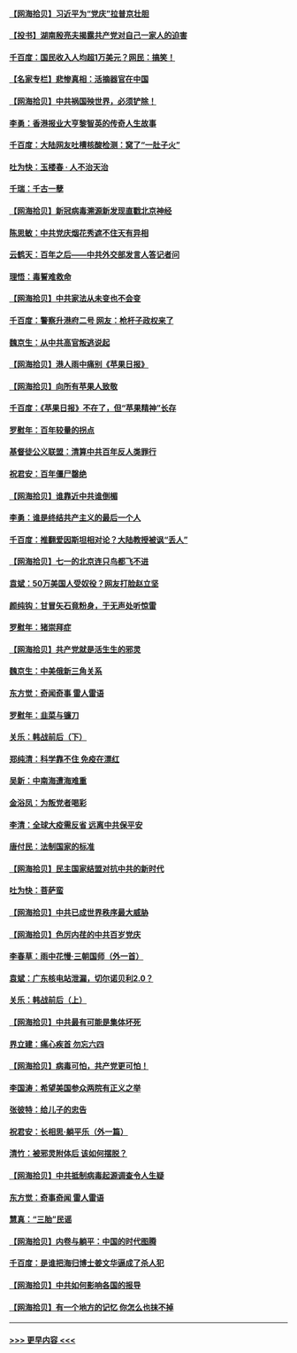 #### [【网海拾贝】习近平为“党庆”拉普京壮胆](../pages/nsc993/n13057781.md?t=07010301) 
#### [【投书】湖南殷亮夫揭露共产党对自己一家人的迫害](../pages/nsc993/n13057744.md?t=07010301) 
#### [千百度：国民收入人均超1万美元？网民：搞笑！](../pages/nsc993/n13057692.md?t=07010301) 
#### [【名家专栏】悲惨真相：活摘器官在中国](../pages/nsc993/n13056611.md?t=07010301) 
#### [【网海拾贝】中共祸国殃世界，必须铲除！](../pages/nsc993/n13056011.md?t=07010301) 
#### [李勇：香港报业大亨黎智英的传奇人生故事](../pages/nsc993/n13055258.md?t=07010301) 
#### [千百度：大陆网友吐槽核酸检测：窝了“一肚子火”](../pages/nsc993/n13055194.md?t=07010301) 
#### [吐为快：玉楼春 · 人不治天治](../pages/nsc993/n13054028.md?t=07010301) 
#### [千瑞：千古一孽](../pages/nsc993/n13054016.md?t=07010301) 
#### [【网海拾贝】新冠病毒溯源新发现直戳北京神经](../pages/nsc993/n13052425.md?t=07010301) 
#### [陈思敏：中共党庆烟花秀遮不住天有异相](../pages/nsc993/n13052020.md?t=07010301) 
#### [云鹤天：百年之后——中共外交部发言人答记者问](../pages/nsc993/n13051604.md?t=07010301) 
#### [理悟：毒誓难救命](../pages/nsc993/n13051601.md?t=07010301) 
#### [【网海拾贝】中共家法从未变也不会变](../pages/nsc993/n13050366.md?t=07010301) 
#### [千百度：警察升港府二号 网友：枪杆子政权来了](../pages/nsc993/n13050261.md?t=07010301) 
#### [魏京生：从中共高官叛逃说起](../pages/nsc993/n13048997.md?t=07010301) 
#### [【网海拾贝】港人雨中痛别《苹果日报》](../pages/nsc993/n13048941.md?t=07010301) 
#### [【网海拾贝】向所有苹果人致敬](../pages/nsc993/n13046795.md?t=07010301) 
#### [千百度：《苹果日报》不在了，但“苹果精神”长存](../pages/nsc993/n13046703.md?t=07010301) 
#### [罗慰年：百年较量的拐点](../pages/nsc993/n13046542.md?t=07010301) 
#### [基督徒公义联盟：清算中共百年反人类罪行](../pages/nsc993/n13046499.md?t=07010301) 
#### [祝君安：百年僵尸罄绝](../pages/nsc993/n13045595.md?t=07010301) 
#### [【网海拾贝】谁靠近中共谁倒楣](../pages/nsc993/n13044667.md?t=07010301) 
#### [李勇：谁是终结共产主义的最后一个人](../pages/nsc993/n13044397.md?t=07010301) 
#### [千百度：推翻爱因斯坦相对论？大陆教授被讽“丢人”](../pages/nsc993/n13043908.md?t=07010301) 
#### [【网海拾贝】七一的北京连只鸟都飞不进](../pages/nsc993/n13041377.md?t=07010301) 
#### [袁斌：50万美国人受奴役？网友打脸赵立坚](../pages/nsc993/n13041330.md?t=07010301) 
#### [颜纯钩：甘冒矢石竟粉身，于无声处听惊雷](../pages/nsc993/n13041140.md?t=07010301) 
#### [罗慰年：猪崇拜症](../pages/nsc993/n13041071.md?t=07010301) 
#### [【网海拾贝】共产党就是活生生的邪灵](../pages/nsc993/n13036627.md?t=07010301) 
#### [魏京生：中美俄新三角关系](../pages/nsc993/n13035986.md?t=07010301) 
#### [东方觉：奇闻奇事 雷人雷语](../pages/nsc993/n13035878.md?t=07010301) 
#### [罗慰年：韭菜与镰刀](../pages/nsc993/n13034374.md?t=07010301) 
#### [关乐：韩战前后（下）](../pages/nsc993/n13034113.md?t=07010301) 
#### [郑纯清：科学靠不住 免疫在漂红](../pages/nsc993/n13034093.md?t=07010301) 
#### [吴新：中南海遭海难重](../pages/nsc993/n13034084.md?t=07010301) 
#### [金浴凤：为叛党者喝彩](../pages/nsc993/n13034058.md?t=07010301) 
#### [李清：全球大疫需反省 远离中共保平安](../pages/nsc993/n13033784.md?t=07010301) 
#### [唐付民：法制国家的标准](../pages/nsc993/n13032944.md?t=07010301) 
#### [【网海拾贝】民主国家结盟对抗中共的新时代](../pages/nsc993/n13031717.md?t=07010301) 
#### [吐为快：菩萨蛮](../pages/nsc993/n13030033.md?t=07010301) 
#### [【网海拾贝】中共已成世界秩序最大威胁](../pages/nsc993/n13028138.md?t=07010301) 
#### [【网海拾贝】色厉内荏的中共百岁党庆](../pages/nsc993/n13025582.md?t=07010301) 
#### [李春草：雨中花慢‧三朝国师（外一首）](../pages/nsc993/n13025567.md?t=07010301) 
#### [袁斌：广东核电站泄漏，切尔诺贝利2.0？](../pages/nsc993/n13025475.md?t=07010301) 
#### [关乐：韩战前后（上）](../pages/nsc993/n13025387.md?t=07010301) 
#### [【网海拾贝】中共最有可能是集体坏死](../pages/nsc993/n13023101.md?t=07010301) 
#### [界立建：痛心疾首 勿忘六四](../pages/nsc993/n13022339.md?t=07010301) 
#### [【网海拾贝】病毒可怕，共产党更可怕！](../pages/nsc993/n13020728.md?t=07010301) 
#### [李国涛：希望美国参众两院有正义之举](../pages/nsc993/n13020674.md?t=07010301) 
#### [张彼特：给儿子的忠告](../pages/nsc993/n13018934.md?t=07010301) 
#### [祝君安：长相思‧躺平乐（外一篇）](../pages/nsc993/n13018923.md?t=07010301) 
#### [清竹：被邪灵附体后 该如何摆脱？](../pages/nsc993/n13018877.md?t=07010301) 
#### [【网海拾贝】中共抵制病毒起源调查令人生疑](../pages/nsc993/n13017785.md?t=07010301) 
#### [东方觉：奇事奇闻 雷人雷语](../pages/nsc993/n13017577.md?t=07010301) 
#### [慧真：“三胎”民谣](../pages/nsc993/n13017394.md?t=07010301) 
#### [【网海拾贝】内卷与躺平：中国的时代图腾](../pages/nsc993/n13016128.md?t=07010301) 
#### [千百度：是谁把海归博士姜文华逼成了杀人犯](../pages/nsc993/n13015218.md?t=07010301) 
#### [【网海拾贝】中共如何影响各国的报导](../pages/nsc993/n13012599.md?t=07010301) 
#### [【网海拾贝】有一个地方的记忆 你怎么也抹不掉](../pages/nsc993/n13009802.md?t=07010301) 

----
#### [ >>> 更早内容 <<< ](../indexes/nsc993-earlier.md)
